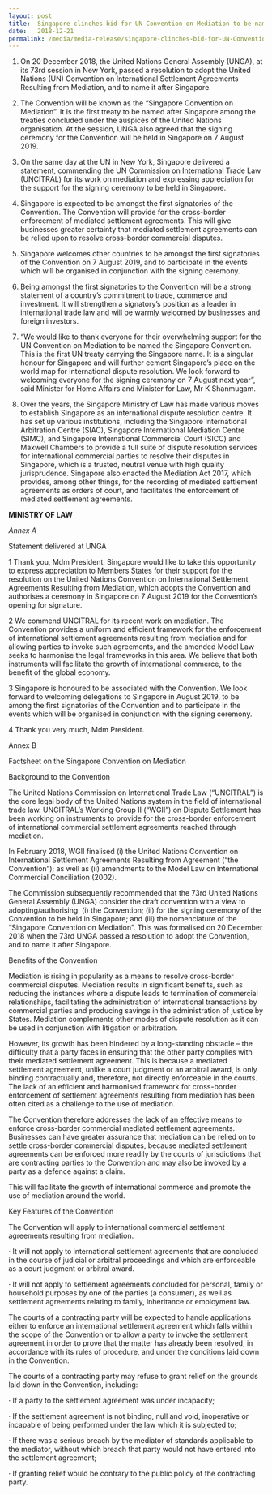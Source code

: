 ```yaml
---
layout: post
title:  Singapore clinches bid for UN Convention on Mediation to be named after Singapore
date:   2018-12-21
permalink: /media/media-release/singapore-clinches-bid-for-UN-Convention-on-Mediation
---
```

1. On 20 December 2018, the United Nations General Assembly (UNGA), at its 73rd session in New York, passed a resolution to adopt the United Nations (UN) Convention on International Settlement Agreements Resulting from Mediation, and to name it after Singapore.

2. The Convention will be known as the “Singapore Convention on Mediation”. It is the first treaty to be named after Singapore among the treaties concluded under the auspices of the United Nations organisation. At the session, UNGA also agreed that the signing ceremony for the Convention will be held in Singapore on 7 August 2019.

3. On the same day at the UN in New York, Singapore delivered a statement, commending the UN Commission on International Trade Law (UNCITRAL) for its work on mediation and expressing appreciation for the support for the signing ceremony to be held in Singapore.
 
4. Singapore is expected to be amongst the first signatories of the Convention. The Convention will provide for the cross-border enforcement of mediated settlement agreements. This will give businesses greater certainty that mediated settlement agreements can be relied upon to resolve cross-border commercial disputes.

5. Singapore welcomes other countries to be amongst the first signatories of the Convention on 7 August 2019, and to participate in the events which will be organised in conjunction with the signing ceremony.
 
6. Being amongst the first signatories to the Convention will be a strong statement of a country’s commitment to trade, commerce and investment. It will strengthen a signatory’s position as a leader in international trade law and will be warmly welcomed by businesses and foreign investors.

7. “We would like to thank everyone for their overwhelming support for the UN Convention on Mediation to be named the Singapore Convention. This is the first UN treaty carrying the Singapore name. It is a singular honour for Singapore and will further cement Singapore’s place on the world map for international dispute resolution. We look forward to welcoming everyone for the signing ceremony on 7 August next year”, said Minister for Home Affairs and Minister for Law, Mr K Shanmugam.

8. Over the years, the Singapore Ministry of Law has made various moves to establish Singapore as an international dispute resolution centre. It has set up various institutions, including the Singapore International Arbitration Centre (SIAC), Singapore International Mediation Centre (SIMC), and Singapore International Commercial Court (SICC) and Maxwell Chambers to provide a full suite of dispute resolution services for international commercial parties to resolve their disputes in Singapore, which is a trusted, neutral venue with high quality jurisprudence. Singapore also enacted the Mediation Act 2017, which provides, among other things, for the recording of mediated settlement agreements as orders of court, and facilitates the enforcement of mediated settlement agreements.

 

**MINISTRY OF LAW**

 

*Annex A*

 
Statement delivered at UNGA

 

1 Thank you, Mdm President. Singapore would like to take this opportunity to express appreciation to Members States for their support for the resolution on the United Nations Convention on International Settlement Agreements Resulting from Mediation, which adopts the Convention and authorises a ceremony in Singapore on 7 August 2019 for the Convention’s opening for signature.

 

2 We commend UNCITRAL for its recent work on mediation. The Convention provides a uniform and efficient framework for the enforcement of international settlement agreements resulting from mediation and for allowing parties to invoke such agreements, and the amended Model Law seeks to harmonise the legal frameworks in this area. We believe that both instruments will facilitate the growth of international commerce, to the benefit of the global economy.

 

3 Singapore is honoured to be associated with the Convention. We look forward to welcoming delegations to Singapore in August 2019, to be among the first signatories of the Convention and to participate in the events which will be organised in conjunction with the signing ceremony.

 

4 Thank you very much, Mdm President.

 

Annex B

 

Factsheet on the Singapore Convention on Mediation

 

Background to the Convention

 

The United Nations Commission on International Trade Law (“UNCITRAL”) is the core legal body of the United Nations system in the field of international trade law. UNCITRAL’s Working Group II (“WGII”) on Dispute Settlement has been working on instruments to provide for the cross-border enforcement of international commercial settlement agreements reached through mediation.

 

In February 2018, WGII finalised (i) the United Nations Convention on International Settlement Agreements Resulting from Agreement (“the Convention”); as well as (ii) amendments to the Model Law on International Commercial Conciliation (2002).

 

The Commission subsequently recommended that the 73rd United Nations General Assembly (UNGA) consider the draft convention with a view to adopting/authorising: (i) the Convention; (ii) for the signing ceremony of the Convention to be held in Singapore; and (iii) the nomenclature of the “Singapore Convention on Mediation”. This was formalised on 20 December 2018 when the 73rd UNGA passed a resolution to adopt the Convention, and to name it after Singapore.

 

Benefits of the Convention

 

Mediation is rising in popularity as a means to resolve cross-border commercial disputes. Mediation results in significant benefits, such as reducing the instances where a dispute leads to termination of commercial relationships, facilitating the administration of international transactions by commercial parties and producing savings in the administration of justice by States. Mediation complements other modes of dispute resolution as it can be used in conjunction with litigation or arbitration.

 

However, its growth has been hindered by a long-standing obstacle – the difficulty that a party faces in ensuring that the other party complies with their mediated settlement agreement. This is because a mediated settlement agreement, unlike a court judgment or an arbitral award, is only binding contractually and, therefore, not directly enforceable in the courts. The lack of an efficient and harmonised framework for cross-border enforcement of settlement agreements resulting from mediation has been often cited as a challenge to the use of mediation.

 

The Convention therefore addresses the lack of an effective means to enforce cross-border commercial mediated settlement agreements. Businesses can have greater assurance that mediation can be relied on to settle cross-border commercial disputes, because mediated settlement agreements can be enforced more readily by the courts of jurisdictions that are contracting parties to the Convention and may also be invoked by a party as a defence against a claim.

 

This will facilitate the growth of international commerce and promote the use of mediation around the world.

 

Key Features of the Convention

 

The Convention will apply to international commercial settlement agreements resulting from mediation.

·         It will not apply to international settlement agreements that are concluded in the course of judicial or arbitral proceedings and which are enforceable as a court judgment or arbitral award.

·         It will not apply to settlement agreements concluded for personal, family or household purposes by one of the parties (a consumer), as well as settlement agreements relating to family, inheritance or employment law.

 

The courts of a contracting party will be expected to handle applications either to enforce an international settlement agreement which falls within the scope of the Convention or to allow a party to invoke the settlement agreement in order to prove that the matter has already been resolved, in accordance with its rules of procedure, and under the conditions laid down in the Convention.

 

The courts of a contracting party may refuse to grant relief on the grounds laid down in the Convention, including:

·         If a party to the settlement agreement was under incapacity;

·         If the settlement agreement is not binding, null and void, inoperative or incapable of being performed under the law which it is subjected to;

·         If there was a serious breach by the mediator of standards applicable to the mediator, without which breach that party would not have entered into the settlement agreement;

·         If granting relief would be contrary to the public policy of the contracting party.
